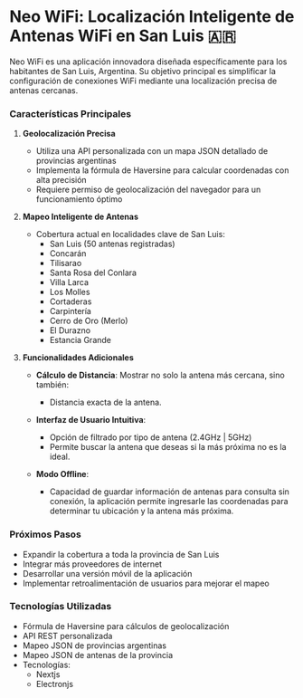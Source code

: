 # Neo WiFi: Localización Inteligente de Antenas WiFi en San Luis 🇦🇷

Neo WiFi es una aplicación innovadora diseñada específicamente para los habitantes de San Luis, Argentina. Su objetivo principal es simplificar la configuración de conexiones WiFi mediante una localización precisa de antenas cercanas.

### Características Principales

1. **Geolocalización Precisa**

   - Utiliza una API personalizada con un mapa JSON detallado de provincias argentinas
   - Implementa la fórmula de Haversine para calcular coordenadas con alta precisión
   - Requiere permiso de geolocalización del navegador para un funcionamiento óptimo

2. **Mapeo Inteligente de Antenas**

   - Cobertura actual en localidades clave de San Luis:
     - San Luis (50 antenas registradas)
     - Concarán
     - Tilisarao
     - Santa Rosa del Conlara
     - Villa Larca
     - Los Molles
     - Cortaderas
     - Carpintería
     - Cerro de Oro (Merlo)
     - El Durazno
     - Estancia Grande

3. **Funcionalidades Adicionales**

   - **Cálculo de Distancia**:
     Mostrar no solo la antena más cercana, sino también:

     - Distancia exacta de la antena.

   - **Interfaz de Usuario Intuitiva**:

     - Opción de filtrado por tipo de antena (2.4GHz | 5GHz)
     - Permite buscar la antena que deseas si la más próxima no es la ideal.

   - **Modo Offline**:
     - Capacidad de guardar información de antenas para consulta sin conexión, la aplicación permite ingresarle las coordenadas para determinar tu ubicación y la antena más próxima.

### Próximos Pasos

- Expandir la cobertura a toda la provincia de San Luis
- Integrar más proveedores de internet
- Desarrollar una versión móvil de la aplicación
- Implementar retroalimentación de usuarios para mejorar el mapeo

### Tecnologías Utilizadas

- Fórmula de Haversine para cálculos de geolocalización
- API REST personalizada
- Mapeo JSON de provincias argentinas
- Mapeo JSON de antenas de la provincia
- Tecnologías:
  - Nextjs
  - Electronjs
